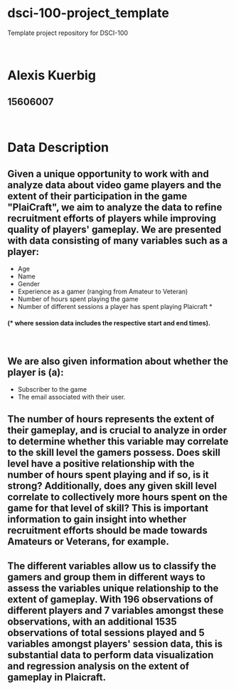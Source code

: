 # dsci-100-project_template
Template project repository for DSCI-100

&nbsp;

# Alexis Kuerbig
## 15606007

&nbsp;
&nbsp;
&nbsp;
&nbsp;
&nbsp;
&nbsp;
&nbsp;
&nbsp;
&nbsp;
&nbsp;




# Data Description

## Given a unique opportunity to work with and analyze data about video game players and the extent of their participation in the game "PlaiCraft", we aim to analyze the data to refine recruitment efforts of players while improving quality of players' gameplay. We are presented with data consisting of many variables such as a player:

* Age
* Name
* Gender
* Experience as a gamer (ranging from Amateur to Veteran)
* Number of hours spent playing the game
* Number of different sessions a player has spent playing Plaicraft *

#### (* where session data includes the respective start and end times). 
&nbsp;
&nbsp;
&nbsp;
&nbsp;
&nbsp;
&nbsp;

## We are also given information about whether the player is (a):

* Subscriber to the game
* The email associated with their user.


## The number of hours represents the extent of their gameplay, and is crucial to analyze in order to determine whether this variable may correlate to the skill level the gamers possess. Does skill level have a positive relationship with the number of hours spent playing and if so, is it strong? Additionally, does any given skill level correlate to collectively more hours spent on the game for that level of skill? This is important information to gain insight into whether recruitment efforts should be made towards Amateurs or Veterans, for example. 

## The different variables allow us to classify the gamers and group them in different ways to assess the variables unique relationship to the extent of gameplay. With 196 observations of different players and 7 variables amongst these observations, with an additional 1535 observations of total sessions played and 5 variables amongst players' session data, this is substantial data to perform data visualization and regression analysis on the extent of gameplay in Plaicraft.